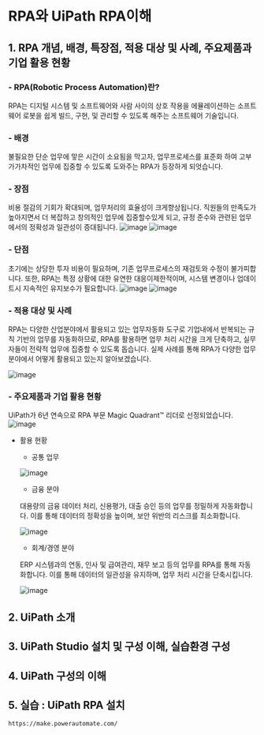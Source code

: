 # RPA와 UiPath RPA이해

## 1. RPA 개념, 배경, 특장점, 적용 대상 및 사례, 주요제품과 기업 활용 현황
###  - RPA(Robotic Process Automation)란?
RPA는 디지털 시스템 및 소프트웨어와 사람 사이의 상호 작용을 에뮬레이션하는 소프트웨어 로봇을 쉽게 빌드, 구현, 및 관리할 수 있도록 해주는 소프트웨어 기술입니다.

###  - 배경 
불필요한 단순 업무에 맣은 시간이 소요됨을 막고자, 업무프로세스를 표준화 하여 고부가가차적인 업무에 집중할 수 있도록 도와주는 RPA가 등장하게 되엇습니다.

###  - 장점
비용 절감의 기회가 확대되며, 업무처리의 효율성이 크게향상됩니다. 
직원들의 만족도가 높아지면서 더 복잡하고 창의적인 업무에 집중할수있게 되고, 규정 준수와 관련된 업무에서의 정확성과 일관성이 증대됩니다.
![image](https://github.com/user-attachments/assets/30e03c53-f428-43dd-b855-27c6b0b0a510)
![image](https://github.com/user-attachments/assets/72ac6b6c-3ddc-4f56-a902-6e02f410ac4f)

###  - 단점
초기에는 상당한 투자 비용이 필요하며, 기존 업무프로세스의 재검토와 수정이 불가피합니다. 
또한, RPA는 특정 상황에 대한 유연한 대응이제한적이며, 시스템 변경이나 업데이트시 지속적인 유지보수가 필요합니다.
![image](https://github.com/user-attachments/assets/9d327656-d18f-4d57-bed1-7c1ff3b35c65)
![image](https://github.com/user-attachments/assets/e1ef8134-444b-42e6-b538-c2754c8f74cb)

###  - 적용 대상 및 사례
RPA는 다양한 산업분야에서 활용되고 있는 업무자동화 도구로 기업내에서 반복되는 규칙 기반의 업무를 자동화하므로, RPA를
활용하면 업무 처리 시간을 크게 단축하고, 실무자들이 전략적 업무에 집중할 수 있도록 돕습니다. 실제 사례를 통해 RPA가 다양한 업무 분야에서 어떻게 활용되고 있는지 알아보겠습니다.

![image](https://github.com/user-attachments/assets/61ec7b72-4055-4170-be0f-7d5b8e2c76a9)


###  - 주요제품과 기업 활용 현황
UiPath가 6년 연속으로 RPA 부문 Magic Quadrant™ 리더로 선정되었습니다.
![image](https://github.com/user-attachments/assets/e3e2ced9-2d59-43d9-a8bf-beda3080c67e)

+ 활용 현황
  + 공통 업무
    
  ![image](https://github.com/user-attachments/assets/96687baf-38d0-47e8-a842-569c5d7e4a4c)
  
  + 금융 분야
    
   대용량의 금융 데이터 처리, 신용평가, 대출 승인 등의 업무를 정밀하게 자동화합니다. 이를 통해 데이터의 정확성을 높이며, 보안 위반의 리스크를 최소화합니다.

   ![image](https://github.com/user-attachments/assets/7ad2b48d-87eb-442c-86b7-9e7c62797a5e)

  + 회계/경영 분야
    
   ERP 시스템과의 연동, 인사 및 급여관리, 재무 보고 등의 업무를 RPA를 통해 자동화합니다. 이를 통해 데이터의 일관성을 유지하며, 업무 처리 시간을 단축시킵니다.

   ![image](https://github.com/user-attachments/assets/7e8a7bfc-a669-4fdc-b12c-bc43bc894e7b)


## 2. UiPath 소개 

## 3. UiPath Studio 설치 및 구성 이해, 실습환경 구성

## 4. UiPath 구성의 이해

## 5. 실습 : UiPath RPA 설치


```
https://make.powerautomate.com/
```


